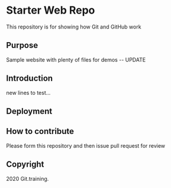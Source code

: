 # Starter Web Repo

This repository is for showing how Git and GitHub work

## Purpose

Sample website with plenty of files for demos -- UPDATE

## Introduction

new lines to test...

## Deployment

## How to contribute

Please form this repository and then issue pull request for review 

## Copyright

2020 Git.training.